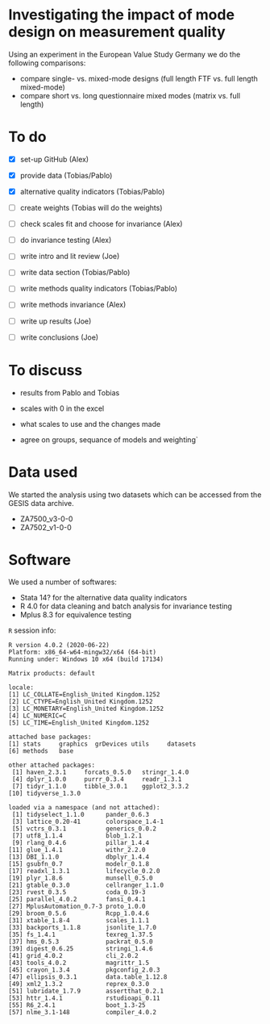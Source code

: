 # Investigating the impact of mode design on measurement quality

Using an experiment in the European Value Study Germany we do the following comparisons:
- compare single- vs. mixed-mode designs (full length FTF vs. full length mixed-mode)
- compare short vs. long questionnaire mixed modes (matrix vs. full length)


# To do

- [x] set-up GitHub (Alex)
- [x] provide data (Tobias/Pablo)
- [x] alternative quality indicators (Tobias/Pablo)
- [ ] create weights (Tobias will do the weights)
- [ ] check scales fit and choose for invariance (Alex)
- [ ] do invariance testing (Alex)
- [ ] write intro and lit review (Joe)
- [ ] write data section (Tobias/Pablo)
- [ ] write methods quality indicators (Tobias/Pablo)
- [ ] write methods invariance (Alex)
- [ ] write up results (Joe)
- [ ] write conclusions (Joe)






# To discuss

- results from Pablo and Tobias
        
- scales with 0 in the excel
- what scales to use and the changes made
- agree on groups, sequance of models and weighting`

# Data used

We started the analysis using two datasets which can be accessed from the GESIS data archive.

- ZA7500_v3-0-0
- ZA7502_v1-0-0

# Software

We used a number of softwares:

- Stata 14? for the alternative data quality indicators
- R 4.0 for data cleaning and batch analysis for invariance testing
- Mplus 8.3 for equivalence testing

`R` session info:

```
R version 4.0.2 (2020-06-22)
Platform: x86_64-w64-mingw32/x64 (64-bit)
Running under: Windows 10 x64 (build 17134)

Matrix products: default

locale:
[1] LC_COLLATE=English_United Kingdom.1252 
[2] LC_CTYPE=English_United Kingdom.1252   
[3] LC_MONETARY=English_United Kingdom.1252
[4] LC_NUMERIC=C                           
[5] LC_TIME=English_United Kingdom.1252    

attached base packages:
[1] stats     graphics  grDevices utils     datasets 
[6] methods   base     

other attached packages:
 [1] haven_2.3.1     forcats_0.5.0   stringr_1.4.0  
 [4] dplyr_1.0.0     purrr_0.3.4     readr_1.3.1    
 [7] tidyr_1.1.0     tibble_3.0.1    ggplot2_3.3.2  
[10] tidyverse_1.3.0

loaded via a namespace (and not attached):
 [1] tidyselect_1.1.0      pander_0.6.3         
 [3] lattice_0.20-41       colorspace_1.4-1     
 [5] vctrs_0.3.1           generics_0.0.2       
 [7] utf8_1.1.4            blob_1.2.1           
 [9] rlang_0.4.6           pillar_1.4.4         
[11] glue_1.4.1            withr_2.2.0          
[13] DBI_1.1.0             dbplyr_1.4.4         
[15] gsubfn_0.7            modelr_0.1.8         
[17] readxl_1.3.1          lifecycle_0.2.0      
[19] plyr_1.8.6            munsell_0.5.0        
[21] gtable_0.3.0          cellranger_1.1.0     
[23] rvest_0.3.5           coda_0.19-3          
[25] parallel_4.0.2        fansi_0.4.1          
[27] MplusAutomation_0.7-3 proto_1.0.0          
[29] broom_0.5.6           Rcpp_1.0.4.6         
[31] xtable_1.8-4          scales_1.1.1         
[33] backports_1.1.8       jsonlite_1.7.0       
[35] fs_1.4.1              texreg_1.37.5        
[37] hms_0.5.3             packrat_0.5.0        
[39] digest_0.6.25         stringi_1.4.6        
[41] grid_4.0.2            cli_2.0.2            
[43] tools_4.0.2           magrittr_1.5         
[45] crayon_1.3.4          pkgconfig_2.0.3      
[47] ellipsis_0.3.1        data.table_1.12.8    
[49] xml2_1.3.2            reprex_0.3.0         
[51] lubridate_1.7.9       assertthat_0.2.1     
[53] httr_1.4.1            rstudioapi_0.11      
[55] R6_2.4.1              boot_1.3-25          
[57] nlme_3.1-148          compiler_4.0.2 

```
